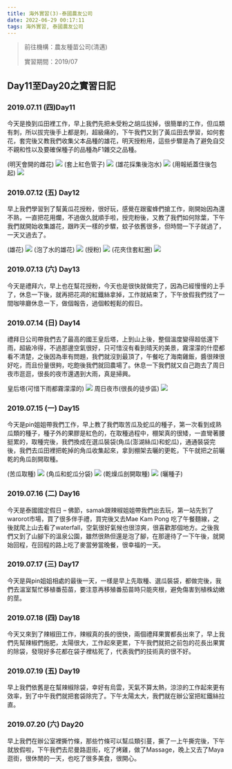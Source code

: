 ```yaml
---
title: 海外實習(3)-泰國農友公司
date: 2022-06-29 00:17:11
tags: 海外實習, 泰國農友公司
---
```


> 前往機構：農友種苗公司(清邁)
> 
> 實習期間：2019/07

## Day11至Day20之實習日記

### 2019.07.11 (四)Day11
今天是換到瓜田裡工作，早上我們先把未受粉之胡瓜拔掉，很簡單的工作，但瓜類有刺，所以拔完後手上都是刺，超級痛的，下午我們又到了黃瓜田去學習，如何套花，套完後又教我們收集父本品種的雄花，明天授粉用，這些步驟是為了避免自交不親和性以及要確保種子的品種為F1雜交之品種。

(明天會開的雌花) 
![](https://i.imgur.com/P1BpHCD.png) 
(套上紅色管子)
![](https://i.imgur.com/0XplFtB.png)
(雄花採集後泡水)
![](https://i.imgur.com/TSalAS8.png)
(用報紙蓋住後包起)
![](https://i.imgur.com/9p1PGQv.png)

### 2019.07.12 (五)  Day12 
早上我們學習到了幫黃瓜花授粉，很好玩，感覺在跟蜜蜂們搶工作，剛開始因為還不熟，一直把花用爛，不過做久就順手啦，授完粉後，又教了我們如何除葉，下午我們就開始收集雄花，跟昨天一樣的步驟，蚊子依舊很多，但時間一下子就過了，一天又過去了。

(雄花)
![](https://i.imgur.com/i4h3vIi.png)
(泡了水的雄花)
![](https://i.imgur.com/aQXG83u.png)
(授粉)
![](https://i.imgur.com/S7CRIxD.png)
(花夾住套紅圈)
![](https://i.imgur.com/QbjZz5J.png)

### 2019.07.13 (六)  Day13
今天是禮拜六，早上也在幫花授粉，今天也是很快就做完了，因為已經慢慢的上手了，休息一下後，就再把花凋的紅鐵絲拿掉，工作就結束了，下午放假我們找了一間咖啡廳休息一下，做個報告，過個較輕鬆的假日。

### 2019.07.14 (日)  Day14
禮拜日公司帶我們去了最高的國王皇后塔，上到山上後，整個溫度變得超低還下雨，超級冷得，不過那邊空氣很好，只可惜沒有看到晴天的美景，霧濛濛的什麼都看不清楚，之後因為車有問題，我們就沒到最頂了，午餐吃了海南雞飯，醬很辣很好吃，而且份量很夠，吃飽後我們就回農場了。休息一下我們就又自己跑去了周日夜市逛逛，很長的夜市還遇到大雨，真是掃興。
                   
皇后塔(可惜下雨都霧濛濛的)
![](https://i.imgur.com/6ZqAqAp.png)
周日夜市(很長的徒步區)
![](https://i.imgur.com/ZdEjLR3.png)

### 2019.07.15 (一)  Day15
今天是pin姐姐帶我們工作，早上教了我們取苦瓜及蛇瓜的種子，第一次看到成熟瓜類的種子，種子外的果膠是紅色的，在取種過程中，棚架真的很矮，一直彎著腰挺累的，取種完後，我們換成在選瓜裝袋(角瓜(澎湖絲瓜)和蛇瓜)，通通裝袋完後，我們去瓜田裡把乾掉的角瓜收集起來，拿到棚架去曬的更乾，下午就把之前曬乾的角瓜剖開取種。
          
(苦瓜取種)
![](https://i.imgur.com/dG55ZiC.png)
(角瓜和蛇瓜分袋)
![](https://i.imgur.com/2YRzGaY.png)
(乾燥瓜剖開取種)
![](https://i.imgur.com/yHROaee.png)
(曬種子)


### 2019.07.16 (二)   Day16
今天是泰國國定假日 – 佛節，samak跟辣椒姐姐帶我們出去玩，第一站先到了warorot市場，買了很多伴手禮，買完後又去Mae Kam Pong 吃了午餐麵線，之後就爬上山去看了waterfall，空氣很好氣候也很涼爽，很喜歡那個地方。之後我們又到了山腳下的溫泉公園，雖然很熱但還是泡了腳，在那邊待了一下午後，就開始回程，在回程的路上吃了麥當勞當晚餐，很幸福的一天。

### 2019.07.17 (三)   Day17
今天是與pin姐姐相處的最後一天，一樣是早上先取種、選瓜裝袋，都做完後，我們去溫室幫忙移植番茄苗，要注意再移殖番茄苗時只能夾根，避免傷害到植株幼嫩的莖。

### 2019.07.18 (四)  Day18
今天又來到了辣椒田工作，辣椒真的長的很快，兩個禮拜果實都長出來了，早上我們先幫辣椒們施肥，太陽很大，工作起來更累，下午我們就把之前包的花長出果實的除袋，發現好多花都在袋子裡枯死了，代表我們的技術真的很不好。

### 2019.07.19 (五)  Day19
早上我們依舊是在幫辣椒除袋，幸好有烏雲，天氣不算太熱，涼涼的工作起來更有效率，到了中午我們就把套袋除完了。下午太陽太大，我們就在辦公室把紅鐵絲拉直。

### 2019.07.20 (六)   Day20
早上我們在辦公室裡撕竹條，那些竹條可以幫瓜類引蔓，撕了一上午撕完後，下午就放假啦，下午我們去尼曼路逛街，吃了烤雞，做了Massage，晚上又去了Maya逛街，很休閒的一天，也吃了很多美食，很開心。
